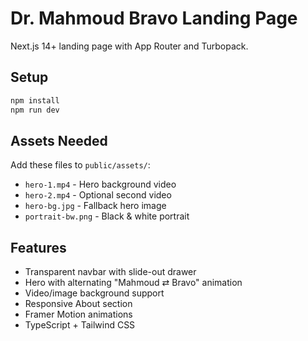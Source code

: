 # Dr. Mahmoud Bravo Landing Page

Next.js 14+ landing page with App Router and Turbopack.

## Setup

```bash
npm install
npm run dev
```

## Assets Needed

Add these files to `public/assets/`:
- `hero-1.mp4` - Hero background video
- `hero-2.mp4` - Optional second video
- `hero-bg.jpg` - Fallback hero image
- `portrait-bw.png` - Black & white portrait

## Features

- Transparent navbar with slide-out drawer
- Hero with alternating "Mahmoud ⇄ Bravo" animation
- Video/image background support
- Responsive About section
- Framer Motion animations
- TypeScript + Tailwind CSS